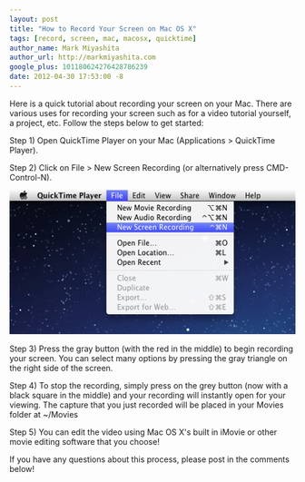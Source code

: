 ```yaml
---
layout: post
title: "How to Record Your Screen on Mac OS X"
tags: [record, screen, mac, macosx, quicktime]
author_name: Mark Miyashita
author_url: http://markmiyashita.com
google_plus: 101180624276428786239
date: 2012-04-30 17:53:00 -8
---
```


Here is a quick tutorial about recording your screen on your Mac. There are various uses for recording your screen such as for a video tutorial yourself, a project, etc. Follow the steps below to get started:

Step 1) Open QuickTime Player on your Mac (Applications > QuickTime Player).

Step 2) Click on File > New Screen Recording (or alternatively press CMD-Control-N).

<img class="clear blog-image-full-border" src="/images/screen_record.png" title="Screen Recording">

Step 3) Press the gray button (with the red in the middle) to begin recording your screen. You can select many options by pressing the gray triangle on the right side of the screen.

Step 4) To stop the recording, simply press on the grey button (now with a black square in the middle) and your recording will instantly open for your viewing. The capture that you just recorded will be placed in your Movies folder at ~/Movies

Step 5) You can edit the video using Mac OS X's built in iMovie or other movie editing software that you choose!

If you have any questions about this process, please post in the comments below!
